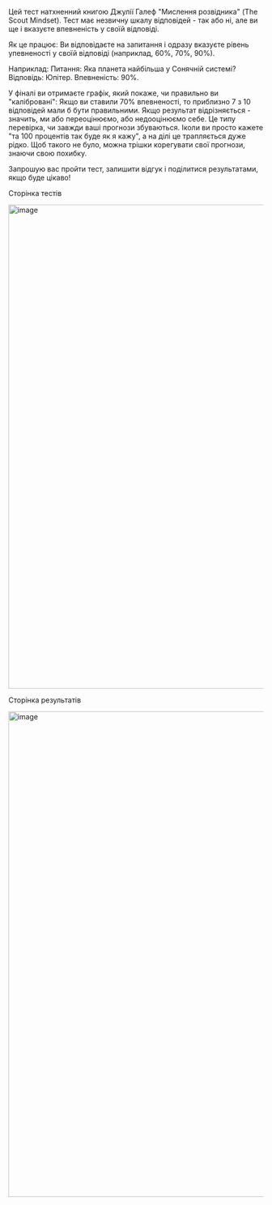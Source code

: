 Цей тест натхненний книгою Джулії Галеф "Мислення розвідника" (The Scout Mindset).
Тест має незвичну шкалу відповідей - так або ні, але ви ще і вказуєте впевненість у своїй відповіді.

Як це працює:
Ви відповідаєте на запитання і одразу вказуєте рівень упевненості у своїй відповіді (наприклад, 60%, 70%, 90%).

Наприклад:
Питання: Яка планета найбільша у Сонячній системі?
Відповідь: Юпітер. Впевненість: 90%.

У фіналі ви отримаєте графік, який покаже, чи правильно ви "калібровані":
Якщо ви ставили 70% впевненості, то приблизно 7 з 10 відповідей мали б бути правильними. Якщо результат відрізняється  - значить, ми або переоцінюємо, або недооцінюємо себе.
Це типу перевірка, чи завжди ваші прогнози збуваються. Іколи ви просто кажете "та 100 процентів так буде як я кажу", а на ділі це трапляється дуже рідко.
Щоб такого не було, можна трішки корегувати свої прогнози, знаючи свою похибку. 

 Запрошую вас пройти тест, залишити відгук і поділитися результатами, якщо буде цікаво!

 
Сторінка тестів

<img width="564" height="957" alt="image" src="https://github.com/user-attachments/assets/69cc515d-89bb-4d5f-8440-08273c5c5297" />

Сторінка результатів

<img width="550" height="960" alt="image" src="https://github.com/user-attachments/assets/c2c26e62-b554-4b33-9d6f-fed8b7cd2349" />


